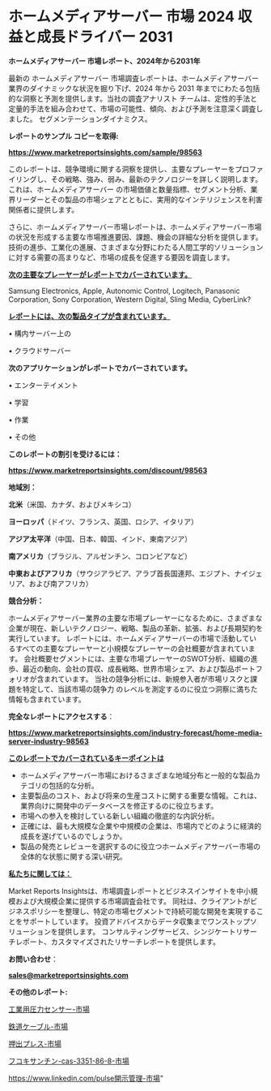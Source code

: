 # ホームメディアサーバー 市場 2024 収益と成長ドライバー 2031

<strong>ホームメディアサーバー 市場レポート、2024年から2031年</strong>

最新の ホームメディアサーバー 市場調査レポートは、ホームメディアサーバー 業界のダイナミックな状況を掘り下げ、2024 年から 2031 年までにわたる包括的な洞察と予測を提供します。当社の調査アナリスト チームは、定性的手法と定量的手法を組み合わせて、市場の可能性、傾向、および予測を注意深く調査しました。 セグメンテーションダイナミクス。



<strong>レポートのサンプル コピーを取得:</strong> <a href=https://www.marketreportsinsights.com/sample/98563>

<strong><u>https://www.marketreportsinsights.com/sample/98563</u></strong></a>

このレポートは、競争環境に関する洞察を提供し、主要なプレーヤーをプロファイリングし、その戦略、強み、弱み、最新のテクノロジーを詳しく説明します。 これは、ホームメディアサーバー の市場価値と数量指標、セグメント分析、業界リーダーとその製品の市場シェアとともに、実用的なインテリジェンスを利害関係者に提供します。

さらに、ホームメディアサーバー市場レポートは、ホームメディアサーバー市場の状況を形成する主要な市場推進要因、課題、機会の詳細な分析を提供します。 技術の進歩、工業化の進展、さまざまな分野にわたる人間工学的ソリューションに対する需要の高まりなど、市場の成長を促進する要因を調査します。



<strong><u>次の主要なプレーヤーがレポートでカバーされています。</u></strong>

Samsung Electronics, Apple, Autonomic Control, Logitech, Panasonic Corporation, Sony Corporation, Western Digital, Sling Media, CyberLink?



<strong><u><b>レポートには、次の製品タイプが含まれています。</b></u></strong>

• 構内サーバー上の

• クラウドサーバー



<strong><b>次のアプリケーションがレポートでカバーされています。</b></strong>

• エンターテイメント

• 学習

• 作業

• その他



<strong><b>このレポートの割引を受けるには：</b></strong><a href=https://www.marketreportsinsights.com/discount/98563>

<strong><u>https://www.marketreportsinsights.com/discount/98563</u></strong></a>



<strong>地域別：</strong>



<strong>北米</strong>（米国、カナダ、およびメキシコ）



<strong>ヨーロッパ</strong>（ドイツ、フランス、英国、ロシア、イタリア）



<strong>アジア太平洋</strong>（中国、日本、韓国、インド、東南アジア）



<strong>南アメリカ</strong>（ブラジル、アルゼンチン、コロンビアなど）



<strong>中東およびアフリカ</strong>（サウジアラビア、アラブ首長国連邦、エジプト、ナイジェリア、および南アフリカ）



<strong>競合分析：</strong>

ホームメディアサーバー業界の主要な市場プレーヤーになるために、さまざまな企業が現在、新しいテクノロジー、戦略、製品の革新、拡張、および長期契約を実行しています。 レポートには、ホームメディアサーバーの市場で活動しているすべての主要なプレーヤーと小規模なプレーヤーの会社概要が含まれています。 会社概要セグメントには、主要な市場プレーヤーのSWOT分析、組織の進歩、最近の動向、会社の買収、成長戦略、世界市場シェア、および製品ポートフォリオが含まれています。 当社の競争分析には、新規参入者が市場リスクと課題を特定して、当該市場の競争力 のレベルを測定するのに役立つ洞察に満ちた情報も含まれています。



<strong>完全なレポートにアクセスする</strong>：

<a href=https://www.marketreportsinsights.com/industry-forecast/home-media-server-industry-98563>

<strong><u>https://www.marketreportsinsights.com/industry-forecast/home-media-server-industry-98563</u></strong></a>



<strong><u><b>このレポートでカバーされているキーポイントは</b></u></strong>
<ul>
  <li>ホームメディアサーバー市場におけるさまざまな地域分布と一般的な製品カテゴリの包括的な分析。</li>
  <li>主要製品のコスト、および将来の生産コストに関する重要な情報。これは、業界向けに開発中のデータベースを修正するのに役立ちます。</li>
  <li>市場への参入を検討している新しい組織の徹底的な内訳分析。</li>
  <li>正確には、最も大規模な企業や中規模の企業は、市場内でどのように経済的成長を遂げているのでしょうか。</li>
  <li>製品の発売とレビューを選択するのに役立つホームメディアサーバー市場の全体的な状態に関する深い研究。</li>
</ul>


<strong><u><b>私たちに関しては：</b></u></strong>

Market Reports Insightsは、市場調査レポートとビジネスインサイトを中小規模および大規模企業に提供する市場調査会社です。 同社は、クライアントがビジネスポリシーを整理し、特定の市場セグメントで持続可能な開発を実現することをサポートしています。 投資アドバイスからデータ収集までワンストップソリューションを提供します。 コンサルティングサービス、シンジケートリサーチレポート、カスタマイズされたリサーチレポートを提供します。



<strong><b>お問い合わせ</b></strong>：

<a href=mailto:sales@marketreportsinsights.com>

<strong><u>sales@marketreportsinsights.com</u></strong></a>



<strong>その他のレポート:</strong>

<a href=https://www.linkedin.com/pulse/工業用圧力センサー-市場-2023-最新の-cagr-および成長分析-2030-fpo3f/>工業用圧力センサー-市場</a>

<a href=https://www.linkedin.com/pulse/鉄道ケーブル-市場-2023-収益と成長ドライバー-2030-trend-tracking-toolbox-24-analysis-sc12f/>鉄道ケーブル-市場</a>

<a href=https://www.linkedin.com/pulse/押出プレス-市場-2023-swot-分析と成長率-2030-consumer-connection-collective-360-s9f1f/>押出プレス-市場</a>

<a href=https://www.linkedin.com/pulse/フコキサンチン-cas-3351-86-8-市場-2023-収益と成長ドライバー-anzpc/>フコキサンチン-cas-3351-86-8-市場</a>

<a href=https://www.linkedin.com/pulse開示管理-市場-2030-年までの需要に焦点を当てた-2023-年調査レポート-fv0of/>https://www.linkedin.com/pulse開示管理-市場</a>"
